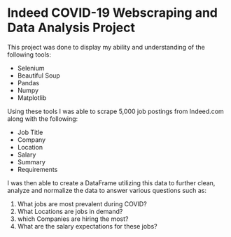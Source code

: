 # Indeed COVID-19 Webscraping and Data Analysis Project

This project was done to display my ability and understanding of the following tools:
  - Selenium
  - Beautiful Soup
  - Pandas
  - Numpy
  - Matplotlib

Using these tools I was able to scrape 5,000 job postings from Indeed.com along with the following:
  - Job Title
  - Company
  - Location
  - Salary
  - Summary
  - Requirements
 
 I was then able to create a DataFrame utilizing this data to further clean, analyze and normalize the data
 to answer various questions such as:
 
1. What jobs are most prevalent during COVID?
2. What Locations are jobs in demand?
3. which Companies are hiring the most?
4. What are the salary expectations for these jobs?


